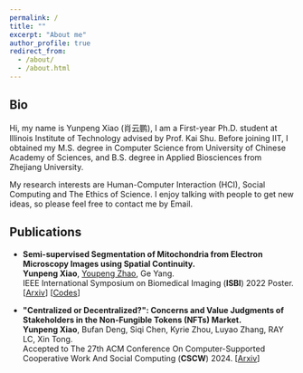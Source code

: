 ```yaml
---
permalink: /
title: ""
excerpt: "About me"
author_profile: true
redirect_from: 
  - /about/
  - /about.html
---
```


## Bio
Hi, my name is Yunpeng Xiao (肖云鹏), I am a First-year Ph.D. student at Illinois Institute of Technology advised by Prof. Kai Shu. Before joining IIT, I obtained my M.S. degree in Computer Science from University of Chinese Academy of Sciences, and B.S. degree in Applied Biosciences from Zhejiang University.

My research interests are Human-Computer Interaction (HCI), Social Computing and The Ethics of Science. I enjoy talking with people to get new ideas, so please feel free to contact me by Email.

## Publications
 
 * **Semi-supervised Segmentation of Mitochondria from Electron Microscopy Images using Spatial Continuity.**  
  **Yunpeng Xiao**, [Youpeng Zhao](https://kennethzhao24.github.io/), Ge Yang.  
  IEEE International Symposium on Biomedical Imaging (**ISBI**) 2022 Poster.
  \[[Arxiv](https://arxiv.org/abs/2206.02392)\] [[Codes](https://github.com/cbmi-group/MPP)]

 * **"Centralized or Decentralized?": Concerns and Value Judgments of Stakeholders in the Non-Fungible Tokens (NFTs) Market.**  
  **Yunpeng Xiao**, Bufan Deng, Siqi Chen, Kyrie Zhou, Luyao Zhang, RAY LC, Xin Tong.  
  Accepted to The 27th ACM Conference On Computer-Supported Cooperative Work And Social Computing (**CSCW**) 2024. \[[Arxiv](https://arxiv.org/abs/2311.10990)\]

